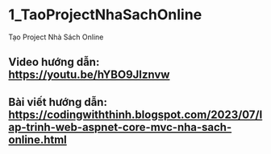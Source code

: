 # 1_TaoProjectNhaSachOnline
Tạo Project Nhà Sách Online

## Video hướng dẫn: https://youtu.be/hYBO9JIznvw
## Bài viết hướng dẫn: https://codingwiththinh.blogspot.com/2023/07/lap-trinh-web-aspnet-core-mvc-nha-sach-online.html
